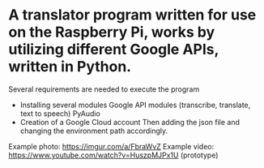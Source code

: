# A translator program written for use on the Raspberry Pi, works by utilizing different Google APIs, written in Python.

Several requirements are needed to execute the program

- Installing several modules
Google API modules (transcribe, translate, text to speech)
PyAudio
- Creation of a Google Cloud account
Then adding the json file and changing the environment path accordingly.

Example photo: https://imgur.com/a/FbraWvZ
Example video: https://www.youtube.com/watch?v=HuszpMJPx1U (prototype)
